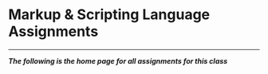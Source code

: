 <?xml version = "1.0" encoding = "utf-8"?>
<!DOCTYPE html PUBLIC "-//W3C//DTD XHTML 1.0 Strict//EN" "http://www.w3.org/TR/xhtml11/DTD/xhtml1-strict.dtd">

 <html xmlns = "http://www.w3.org/1999/xhtml">

<!-- index.md
     Home Page
     -->

 <head><title> Home</title>
 </head>
 <body>
    <h1> Markup & Scripting Language Assignments </h1>
    <hr />
        <p>
        <em> <strong>The following is the home page for all assignments for this class </strong></em>
        </p>
    <br />
 </body>
 </html>
 